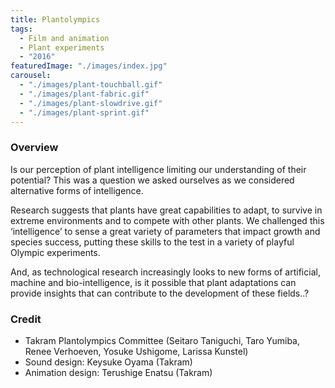 ```yaml
---
title: Plantolympics
tags:
  - Film and animation
  - Plant experiments
  - "2016"
featuredImage: "./images/index.jpg"
carousel:
  - "./images/plant-touchball.gif"
  - "./images/plant-fabric.gif"
  - "./images/plant-slowdrive.gif"
  - "./images/plant-sprint.gif"
---
```


### Overview

Is our perception of plant intelligence limiting our understanding of their potential? This was a question we asked ourselves as we considered alternative forms of intelligence.

Research suggests that plants have great capabilities to adapt, to survive in extreme environments and to compete with other plants. We challenged this ‘intelligence’ to sense a great variety of parameters that impact growth and species success, putting these skills to the test in a variety of playful Olympic experiments.

And, as technological research increasingly looks to new forms of artificial, machine and bio-intelligence, is it possible that plant adaptations can provide insights that can contribute to the development of these fields..?

### Credit

* Takram Plantolympics Committee (Seitaro Taniguchi, Taro Yumiba, Renee Verhoeven, Yosuke Ushigome, Larissa Kunstel)
* Sound design: Keysuke Oyama (Takram)
* Animation design: Terushige Enatsu (Takram)
